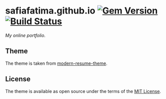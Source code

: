 # safiafatima.github.io [![Gem Version](https://badge.fury.io/rb/modern-resume-theme.svg)](https://badge.fury.io/rb/modern-resume-theme) [![Build Status](https://travis-ci.com/sproogen/modern-resume-theme.svg?branch=master)](https://travis-ci.com/sproogen/modern-resume-theme)

*My online portfolio.*



## Theme

The theme is taken from [modern-resume-theme](https://github.com/sproogen/modern-resume-theme).

## License

The theme is available as open source under the terms of the [MIT License](https://opensource.org/licenses/MIT).
